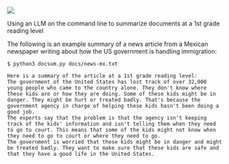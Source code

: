 ![](https://github.com/aopsahl25/docsum/workflows/tests/badge.svg)

Using an LLM on the command line to summarize documents at a 1st grade reading level

The following is an example summary of a news article from a Mexican newspaper writing about how the US government is handling immigration:

```
$ python3 docsum.py docs/news-mx.txt

Here is a summary of the article at a 1st grade reading level:
The government of the United States has lost track of over 32,000 young people who came to the country alone. They don't know where these kids are or how they are doing. Some of these kids might be in danger. They might be hurt or treated badly. That's because the government agency in charge of helping these kids hasn't been doing a good job.
The experts say that the problem is that the agency isn't keeping track of the kids' information and isn't telling them when they need to go to court. This means that some of the kids might not know when they need to go to court or where they need to go.
The government is worried that these kids might be in danger and might be treated badly. They want to make sure that these kids are safe and that they have a good life in the United States.
```
